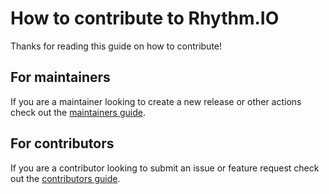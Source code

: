 # How to contribute to Rhythm.IO

Thanks for reading this guide on how to contribute!

## For maintainers

If you are a maintainer looking to create a new release or other actions check out the [maintainers guide](contributing-maintainers.md).

## For contributors

If you are a contributor looking to submit an issue or feature request check out the [contributors guide](contributing-contributors.md).
